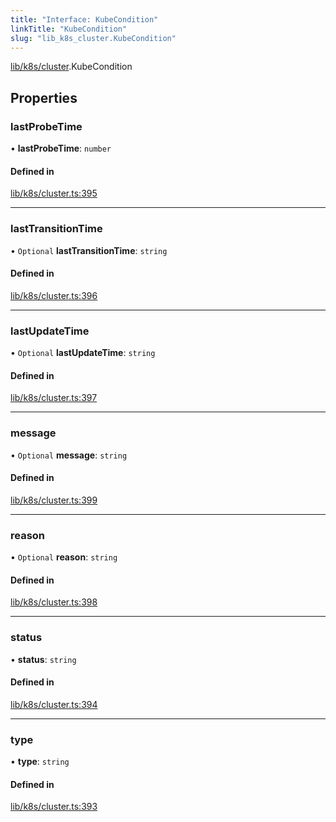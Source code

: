 ```yaml
---
title: "Interface: KubeCondition"
linkTitle: "KubeCondition"
slug: "lib_k8s_cluster.KubeCondition"
---
```


[lib/k8s/cluster](../modules/lib_k8s_cluster.md).KubeCondition

## Properties

### lastProbeTime

• **lastProbeTime**: `number`

#### Defined in

[lib/k8s/cluster.ts:395](https://github.com/kinvolk/headlamp/blob/f70c8787/frontend/src/lib/k8s/cluster.ts#L395)

___

### lastTransitionTime

• `Optional` **lastTransitionTime**: `string`

#### Defined in

[lib/k8s/cluster.ts:396](https://github.com/kinvolk/headlamp/blob/f70c8787/frontend/src/lib/k8s/cluster.ts#L396)

___

### lastUpdateTime

• `Optional` **lastUpdateTime**: `string`

#### Defined in

[lib/k8s/cluster.ts:397](https://github.com/kinvolk/headlamp/blob/f70c8787/frontend/src/lib/k8s/cluster.ts#L397)

___

### message

• `Optional` **message**: `string`

#### Defined in

[lib/k8s/cluster.ts:399](https://github.com/kinvolk/headlamp/blob/f70c8787/frontend/src/lib/k8s/cluster.ts#L399)

___

### reason

• `Optional` **reason**: `string`

#### Defined in

[lib/k8s/cluster.ts:398](https://github.com/kinvolk/headlamp/blob/f70c8787/frontend/src/lib/k8s/cluster.ts#L398)

___

### status

• **status**: `string`

#### Defined in

[lib/k8s/cluster.ts:394](https://github.com/kinvolk/headlamp/blob/f70c8787/frontend/src/lib/k8s/cluster.ts#L394)

___

### type

• **type**: `string`

#### Defined in

[lib/k8s/cluster.ts:393](https://github.com/kinvolk/headlamp/blob/f70c8787/frontend/src/lib/k8s/cluster.ts#L393)
